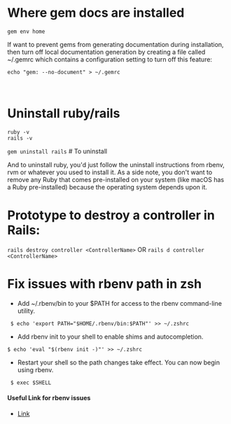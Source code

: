 # Where gem docs are installed

`gem env home`

If want to prevent gems from generating documentation during installation, then turn off local documentation generation by creating a file called ~/.gemrc which contains a configuration setting to turn off this feature:

`echo "gem: --no-document" > ~/.gemrc`

<br/>

# Uninstall ruby/rails


```
ruby -v
rails -v
```

`gem uninstall rails` # To uninstall

And to uninstall ruby, you'd just follow the uninstall instructions from rbenv, rvm or whatever you used to install it.
As a side note, you don't want to remove any Ruby that comes pre-installed on your system (like macOS has a Ruby pre-installed) because the operating system depends upon it.


# Prototype to destroy a controller in Rails:
`rails destroy controller <ControllerName>`
OR
`rails d controller <ControllerName>`


# Fix issues with rbenv path in zsh
- Add ~/.rbenv/bin to your $PATH for access to the rbenv command-line utility.
```
 $ echo 'export PATH="$HOME/.rbenv/bin:$PATH"' >> ~/.zshrc
```
- Add rbenv init to your shell to enable shims and autocompletion.
```
$ echo 'eval "$(rbenv init -)"' >> ~/.zshrc
```
- Restart your shell so the path changes take effect. You can now begin using rbenv.
```
 $ exec $SHELL
```

#### Useful Link for rbenv issues
- [Link](https://javierjulio.com/rbenv/)
